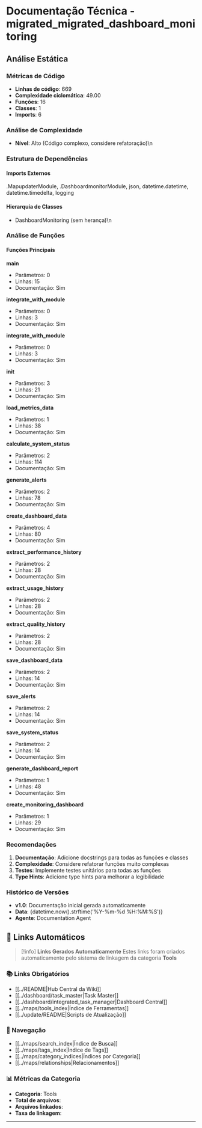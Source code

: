 # Documentação Técnica - migrated_migrated_dashboard_monitoring

## Análise Estática

### Métricas de Código
- **Linhas de código**: 669
- **Complexidade ciclomática**: 49.00
- **Funções**: 16
- **Classes**: 1
- **Imports**: 6

### Análise de Complexidade
- **Nível**: Alto (Código complexo, considere refatoração)\n
### Estrutura de Dependências

#### Imports Externos
.MapupdaterModule, .DashboardmonitorModule, json, datetime.datetime, datetime.timedelta, logging

#### Hierarquia de Classes
- DashboardMonitoring (sem herança)\n
### Análise de Funções

#### Funções Principais
**main**
- Parâmetros: 0
- Linhas: 15
- Documentação: Sim

**integrate_with_module**
- Parâmetros: 0
- Linhas: 3
- Documentação: Sim

**integrate_with_module**
- Parâmetros: 0
- Linhas: 3
- Documentação: Sim

**__init__**
- Parâmetros: 3
- Linhas: 21
- Documentação: Sim

**load_metrics_data**
- Parâmetros: 1
- Linhas: 38
- Documentação: Sim

**calculate_system_status**
- Parâmetros: 2
- Linhas: 114
- Documentação: Sim

**generate_alerts**
- Parâmetros: 2
- Linhas: 78
- Documentação: Sim

**create_dashboard_data**
- Parâmetros: 4
- Linhas: 80
- Documentação: Sim

**extract_performance_history**
- Parâmetros: 2
- Linhas: 28
- Documentação: Sim

**extract_usage_history**
- Parâmetros: 2
- Linhas: 28
- Documentação: Sim

**extract_quality_history**
- Parâmetros: 2
- Linhas: 28
- Documentação: Sim

**save_dashboard_data**
- Parâmetros: 2
- Linhas: 14
- Documentação: Sim

**save_alerts**
- Parâmetros: 2
- Linhas: 14
- Documentação: Sim

**save_system_status**
- Parâmetros: 2
- Linhas: 14
- Documentação: Sim

**generate_dashboard_report**
- Parâmetros: 1
- Linhas: 48
- Documentação: Sim

**create_monitoring_dashboard**
- Parâmetros: 1
- Linhas: 29
- Documentação: Sim

### Recomendações

1. **Documentação**: Adicione docstrings para todas as funções e classes
2. **Complexidade**: Considere refatorar funções muito complexas
3. **Testes**: Implemente testes unitários para todas as funções
4. **Type Hints**: Adicione type hints para melhorar a legibilidade

### Histórico de Versões

- **v1.0**: Documentação inicial gerada automaticamente
- **Data**: {datetime.now().strftime('%Y-%m-%d %H:%M:%S')}
- **Agente**: Documentation Agent


## 🔗 **Links Automáticos**

> [!info] **Links Gerados Automaticamente**
> Estes links foram criados automaticamente pelo sistema de linkagem da categoria **Tools**

### **📚 Links Obrigatórios**
- [[../README|Hub Central da Wiki]]
- [[../dashboard/task_master|Task Master]]
- [[../dashboard/integrated_task_manager|Dashboard Central]]
- [[../maps/tools_index|Índice de Ferramentas]]
- [[../update/README|Scripts de Atualização]]

### **🧭 Navegação**
- [[../maps/search_index|Índice de Busca]]
- [[../maps/tags_index|Índice de Tags]]
- [[../maps/category_indices|Índices por Categoria]]
- [[../maps/relationships|Relacionamentos]]

### **📊 Métricas da Categoria**
- **Categoria**: Tools
- **Total de arquivos**: <!-- Contador automático -->
- **Arquivos linkados**: <!-- Contador automático -->
- **Taxa de linkagem**: <!-- Percentual automático -->

---

